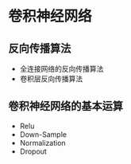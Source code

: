 # 卷积神经网络
## 反向传播算法
- 全连接网络的反向传播算法
- 卷积层反向传播算法
## 卷积神经网络的基本运算
- Relu
- Down-Sample
- Normalization
- Dropout

[^1]: Understanding_the_difficulty_of_training_deep_feedforward_neuraul_networks-From:Xavier_Glorot
